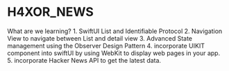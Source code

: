 # H4XOR_NEWS
 
What are we learning?
    1. SwiftUI List and Identifiable Protocol
    2. Navigation View to navigate between List and detail view
    3. Advanced State management using the Observer Design Pattern
    4. incorporate UIKIT component into swiftUI by using WebKit to display web pages in your app.
    5. incorporate Hacker News API to get the latest data.
